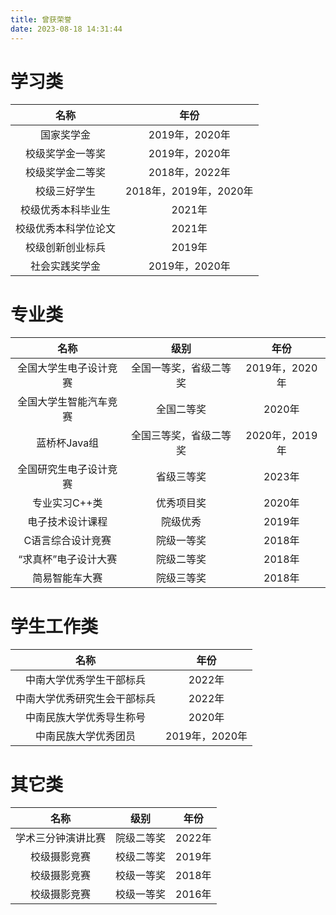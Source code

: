 ```yaml
---
title: 曾获荣誉
date: 2023-08-18 14:31:44
---
```


# 学习类

|  名称   | 年份  |
|  :----:  | :----:  |
| 国家奖学金 | 2019年，2020年 |
| 校级奖学金一等奖 | 2019年，2020年 |
| 校级奖学金二等奖 | 2018年，2022年 |
| 校级三好学生 | 2018年，2019年，2020年 |
| 校级优秀本科毕业生 | 2021年 |
| 校级优秀本科学位论文 | 2021年 |
| 校级创新创业标兵 | 2019年 |
| 社会实践奖学金 | 2019年，2020年 |

# 专业类

|  名称   | 级别  | 年份  |
|  :----:  | :----:  | :----:  |
| 全国大学生电子设计竞赛 | 全国一等奖，省级二等奖 | 2019年，2020年 |
| 全国大学生智能汽车竞赛 | 全国二等奖 | 2020年 |
| 蓝桥杯Java组 | 全国三等奖，省级二等奖 | 2020年，2019年 |
| 全国研究生电子设计竞赛 | 省级三等奖 | 2023年 |
| 专业实习C++类 | 优秀项目奖 | 2020年 |
| 电子技术设计课程 | 院级优秀 | 2019年 |
| C语言综合设计竞赛 | 院级一等奖 | 2018年 |
| “求真杯”电子设计大赛 | 院级二等奖 | 2018年 |
| 简易智能车大赛 | 院级三等奖 | 2018年 |

# 学生工作类

|  名称   | 年份  |
|  :----:  | :----:  |
| 中南大学优秀学生干部标兵 | 2022年 |
| 中南大学优秀研究生会干部标兵 | 2022年 |
| 中南民族大学优秀导生称号 | 2020年 |
| 中南民族大学优秀团员 | 2019年，2020年 |

# 其它类

|  名称   | 级别  | 年份  |
|  :----:  | :----:  | :----:  |
| 学术三分钟演讲比赛 | 院级二等奖 | 2022年 |
| 校级摄影竞赛 | 校级二等奖 | 2019年 |
| 校级摄影竞赛 | 校级一等奖 | 2018年 |
| 校级摄影竞赛 | 校级一等奖 | 2016年 |